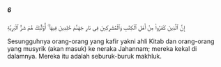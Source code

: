 ##### 6

<span class="ayah">إِنَّ ٱلَّذِينَ كَفَرُوا۟ مِنْ أَهْلِ ٱلْكِتَٰبِ وَٱلْمُشْرِكِينَ فِى نَارِ جَهَنَّمَ خَٰلِدِينَ فِيهَآ ۚ أُو۟لَٰٓئِكَ هُمْ شَرُّ ٱلْبَرِيَّةِ</span>

<span class="ayah_translation">Sesungguhnya orang-orang yang kafir yakni ahli Kitab dan orang-orang yang musyrik (akan masuk) ke neraka Jahannam; mereka kekal di dalamnya. Mereka itu adalah seburuk-buruk makhluk.</span>

